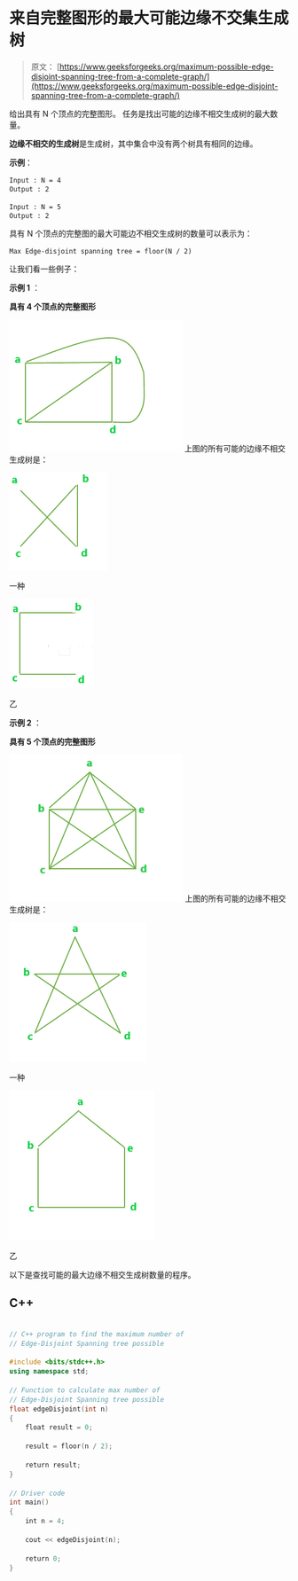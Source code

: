 # 来自完整图形的最大可能边缘不交集生成树

> 原文： [https://www.geeksforgeeks.org/maximum-possible-edge-disjoint-spanning-tree-from-a-complete-graph/](https://www.geeksforgeeks.org/maximum-possible-edge-disjoint-spanning-tree-from-a-complete-graph/)

给出具有 N 个顶点的完整图形。 任务是找出可能的边缘不相交生成树的最大数量。

**边缘不相交的生成树**是生成树，其中集合中没有两个树具有相同的边缘。

**示例**：

```
Input : N = 4
Output : 2

Input : N = 5
Output : 2 

```

具有 N 个顶点的完整图的最大可能边不相交生成树的数量可以表示为：

```
Max Edge-disjoint spanning tree = floor(N / 2)

```

让我们看一些例子：

**示例 1** ：

**具有 4 个顶点的完整图形**

![](img/62884a6753c17da0729b20c1daf93bd6.png)
上图的所有可能的边缘不相交生成树是：

![](img/a4b8c4e60320a5b5fb10827670a34f7e.png)

一种

![](img/2c1410c5d470938fbd23767bef2c524a.png)

乙

**示例 2** ：

**具有 5 个顶点的完整图形**

![](img/4159aa187b2a9d6516417a8abaff8d58.png)
上图的所有可能的边缘不相交生成树是：

![](img/f6c0fdfb1def5e8368a17e0dc7077248.png)

一种

![](img/434cc26d295f328db6485a84f7f8b3f9.png)

乙

以下是查找可能的最大边缘不相交生成树数量的程序。

## C++

```cpp

// C++ program to find the maximum number of  
// Edge-Disjoint Spanning tree possible 

#include <bits/stdc++.h> 
using namespace std; 

// Function to calculate max number of  
// Edge-Disjoint Spanning tree possible 
float edgeDisjoint(int n) 
{ 
    float result = 0; 

    result = floor(n / 2); 

    return result; 
} 

// Driver code 
int main() 
{ 
    int n = 4; 

    cout << edgeDisjoint(n); 

    return 0; 
} 

```